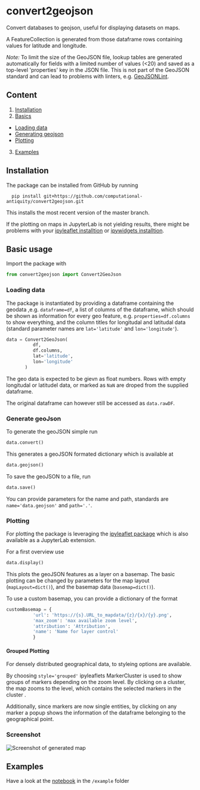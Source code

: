 # convert2geojson
Convert databases to geojson, useful for displaying datasets on maps.

A FeatureCollection is generated from those dataframe rows containing values for
latitude and longitude.

_Note:_ To limit the size of the GeoJSON file, lookup tables are generated
automatically for fields with a limited number of values (<20) and saved as a top-level 'properties' key in the JSON file. This is not part of the
GeoJSON standard and can lead to problems with linters, e.g. [GeoJSONLint](http://geojsonlint.com/).

## Content

1. [Installation](#installation)
2. [Basics](#basic-usage)
  - [Loading data](#loading-data)
  - [Generating geojson](#generating-geojson)
  - [Plotting](#plotting)
3. [Examples](#examples)

## Installation

The package can be installed from GitHub by running
```
  pip install git+https://github.com/computational-antiquity/convert2geojson.git
```
This installs the most recent version of the master branch.

If the plotting on maps in JupyterLab is not yielding results, there might be problems with your [ipyleaflet installtion](https://github.com/jupyter-widgets/ipyleaflet#installation) or [ipywidgets installtion](https://ipywidgets.readthedocs.io/en/stable/user_install.html#installing-the-jupyterlab-extension).

## Basic usage

Import the package with
```python
from convert2geojson import Convert2GeoJson
```

### Loading data

The package is instantiated by providing a dataframe containing the geodata ,e.g. `dataframe=df`, a list of columns of the dataframe, which should be shown as information for every geo feature, e.g. `properties=df.columns` to show everything, and the column titles for longitudal and latitudal data (standard parameter names are `lat='latitude'` and `lon='longitude'`).

```python
data = Convert2GeoJson(
          df,
          df.columns,
          lat='latitude',
          lon='longitude'
       )
```

The geo data is expected to be gievn as float numbers. Rows with empty longitudal or latitudel data, or marked as `NaN` are droped from the supplied dataframe.

The original dataframe can however still be accessed as `data.rawDF`.


### Generate geoJson

To generate the geoJSON simple run
```python
data.convert()
```

This generates a geoJSON formated dictionary which is available at
```python
data.geojson()
```

To save the geoJSON to a file, run
```python
data.save()
```
You can provide parameters for the name and path, standards are `name='data.geojson'` and `path='.'`.

### Plotting

For plotting the package is leveraging the [ipyleaflet package](https://github.com/jupyter-widgets/ipyleaflet) which is also available as a JupyterLab extension.

For a first overview use
```python
data.display()
```
This plots the geoJSON features as a layer on a basemap.
The basic plotting can be changed by parameters for the map layout (`mapLayout=dict()`), and the basemap data (`basemap=dict()`).

To use a custom basemap, you can provide a dictionary of the format
```python
customBasemap = {
          'url': 'https://{s}.URL_to_mapdata/{z}/{x}/{y}.png',
          'max_zoom': 'max available zoom level',
          'attribution': 'Attribution',
          'name': 'Name for layer control'
          }
```

#### Grouped Plotting

For densely distributed geographical data, to styleing options are available.

By choosing `style='grouped'` ipyleaflets MarkerCluster is used to show groups of markers depending on the zoom level. By clicking on a cluster, the map zooms to the level, which contains the selected markers in the cluster .

Additionally, since markers are now single entities, by clicking on any marker a popup shows the information of the dataframe belonging to the geographical point.

### Screenshot
![Screenshot of generated map](examples/pieChartMap.png "Screenshot of generated map")


## Examples

Have a look at the [notebook](/example/Loading_dataset.ipynb) in the `/example` folder
